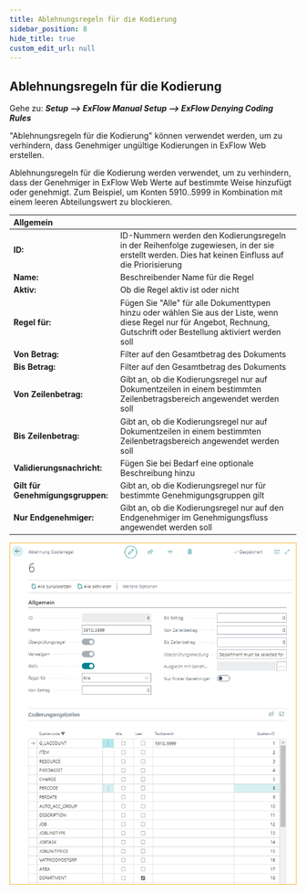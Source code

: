 ```yaml
---
title: Ablehnungsregeln für die Kodierung
sidebar_position: 8
hide_title: true
custom_edit_url: null
---
```

## Ablehnungsregeln für die Kodierung

Gehe zu: ***Setup \--\> ExFlow Manual Setup \--\> ExFlow Denying Coding Rules***

"Ablehnungsregeln für die Kodierung" können verwendet werden, um zu verhindern, dass Genehmiger ungültige Kodierungen in ExFlow Web erstellen.

Ablehnungsregeln für die Kodierung werden verwendet, um zu verhindern, dass der Genehmiger in ExFlow Web Werte auf bestimmte Weise hinzufügt oder genehmigt. Zum Beispiel, um Konten 5910..5999 in Kombination mit einem leeren Abteilungswert zu blockieren.

| Allgemein      |	|
|:-|:-|
|**ID:**                            | ID-Nummern werden den Kodierungsregeln in der Reihenfolge zugewiesen, in der sie erstellt werden. Dies hat keinen Einfluss auf die Priorisierung
| **Name:**                         | Beschreibender Name für die Regel
| **Aktiv:**                        | Ob die Regel aktiv ist oder nicht
| **Regel für:**                    | Fügen Sie "Alle" für alle Dokumenttypen hinzu oder wählen Sie aus der Liste, wenn diese Regel nur für Angebot, Rechnung, Gutschrift oder Bestellung aktiviert werden soll
| **Von Betrag:**                   | Filter auf den Gesamtbetrag des Dokuments
| **Bis Betrag:**                   | Filter auf den Gesamtbetrag des Dokuments
| **Von Zeilenbetrag:**             | Gibt an, ob die Kodierungsregel nur auf Dokumentzeilen in einem bestimmten Zeilenbetragsbereich angewendet werden soll
| **Bis Zeilenbetrag:**             | Gibt an, ob die Kodierungsregel nur auf Dokumentzeilen in einem bestimmten Zeilenbetragsbereich angewendet werden soll
| **Validierungsnachricht:**        | Fügen Sie bei Bedarf eine optionale Beschreibung hinzu
| **Gilt für Genehmigungsgruppen:** | Gibt an, ob die Kodierungsregel nur für bestimmte Genehmigungsgruppen gilt
| **Nur Endgenehmiger:**            | Gibt an, ob die Kodierungsregel nur auf den Endgenehmiger im Genehmigungsfluss angewendet werden soll

![ExFlow Denying Coding Rule Card](../../images/denying-coding-rule-001.png)

